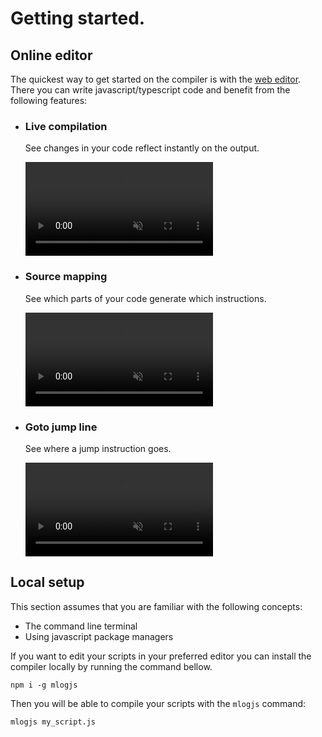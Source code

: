 # Getting started.

## Online editor

The quickest way to get started on the compiler is with the
[web editor](/editor). There you can write javascript/typescript code and benefit from the following features:

- ### Live compilation

  See changes in your code reflect instantly on the output.

  <video autoplay loop muted>
    <source src="/live_compilation_demo.mp4" />
    Your browser does not support the video tag.
  </video>

- ### Source mapping

  See which parts of your code generate which instructions.

  <video autoplay loop muted>
    <source src="/sourcemapping_demo.mp4" />
    Your browser does not support the video tag.
  </video>

- ### Goto jump line

  See where a jump instruction goes.

  <video autoplay loop muted>
  <source src="/jump_goto_demo.mp4" />
  Your browser does not support the video tag.
  </video>

## Local setup

This section assumes that you are familiar with the following concepts:

- The command line terminal
- Using javascript package managers

If you want to edit your scripts in your preferred editor you can install
the compiler locally by running the command bellow.

```
npm i -g mlogjs
```

Then you will be able to compile your scripts with the `mlogjs` command:

```
mlogjs my_script.js
```
